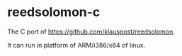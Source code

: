 # reedsolomon-c
The C port of https://github.com/klauspost/reedsolomon.

It can run in platform of ARM/i386/x64 of linux.

